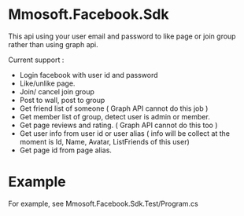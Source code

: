 # Mmosoft.Facebook.Sdk
This api using your user email and password to like page or join group rather than using graph api.

Current support :
- Login facebook with user id and password
- Like/unlike page.
- Join/ cancel join group
- Post to wall, post to group
- Get friend list of someone ( Graph API cannot do this job )
- Get member list of group, detect user is admin or member.
- Get page reviews and rating. ( Graph API cannot do this too )
- Get user info from user id or user alias ( info will be collect at the moment is Id, Name, Avatar, ListFriends of this user)
- Get page id from page alias.

# Example
For example, see Mmosoft.Facebook.Sdk.Test/Program.cs

